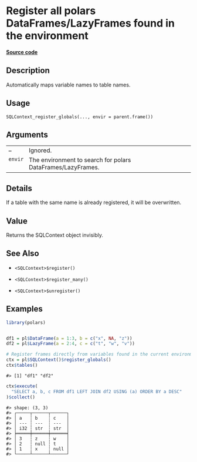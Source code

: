 

# Register all polars DataFrames/LazyFrames found in the environment

[**Source code**](https://github.com/pola-rs/r-polars/tree/main/R/sql.R#L193)

## Description

Automatically maps variable names to table names.

## Usage

<pre><code class='language-R'>SQLContext_register_globals(..., envir = parent.frame())
</code></pre>

## Arguments

<table>
<tr>
<td style="white-space: nowrap; font-family: monospace; vertical-align: top">
<code id="...">…</code>
</td>
<td>
Ignored.
</td>
</tr>
<tr>
<td style="white-space: nowrap; font-family: monospace; vertical-align: top">
<code id="envir">envir</code>
</td>
<td>
The environment to search for polars DataFrames/LazyFrames.
</td>
</tr>
</table>

## Details

If a table with the same name is already registered, it will be
overwritten.

## Value

Returns the SQLContext object invisibly.

## See Also

<ul>
<li>

<code>\<SQLContext\>$register()</code>

</li>
<li>

<code>\<SQLContext\>$register_many()</code>

</li>
<li>

<code>\<SQLContext\>$unregister()</code>

</li>
</ul>

## Examples

``` r
library(polars)


df1 = pl$DataFrame(a = 1:3, b = c("x", NA, "z"))
df2 = pl$LazyFrame(a = 2:4, c = c("t", "w", "v"))

# Register frames directly from variables found in the current environment.
ctx = pl$SQLContext()$register_globals()
ctx$tables()
```

    #> [1] "df1" "df2"

``` r
ctx$execute(
  "SELECT a, b, c FROM df1 LEFT JOIN df2 USING (a) ORDER BY a DESC"
)$collect()
```

    #> shape: (3, 3)
    #> ┌─────┬──────┬──────┐
    #> │ a   ┆ b    ┆ c    │
    #> │ --- ┆ ---  ┆ ---  │
    #> │ i32 ┆ str  ┆ str  │
    #> ╞═════╪══════╪══════╡
    #> │ 3   ┆ z    ┆ w    │
    #> │ 2   ┆ null ┆ t    │
    #> │ 1   ┆ x    ┆ null │
    #> └─────┴──────┴──────┘
